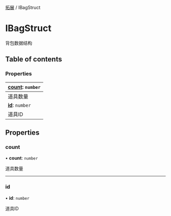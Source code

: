 [拓展](../groups/Extension.拓展.md) / IBagStruct

# IBagStruct <Badge type="tip" text="Interface" /> <Score text="IBagStruct" />

背包数据结构

## Table of contents

### Properties <Score text="Properties" /> 
| **[count](mwext.IBagStruct.md#count)**: `number`  |
| :-----|
| 道具数量|
| **[id](mwext.IBagStruct.md#id)**: `number`  |
| 道具ID|

## Properties

### count <Score text="count" /> 

• **count**: `number`

道具数量

___

### id <Score text="id" /> 

• **id**: `number`

道具ID
